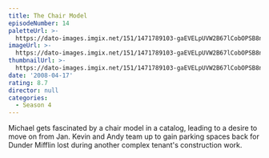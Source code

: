 ```yaml
---
title: The Chair Model
episodeNumber: 14
paletteUrl: >-
  https://dato-images.imgix.net/151/1471789103-gaEVELpUVW2B67lCobOPSB8n9xx.jpg?auto=enhance&ch=DPR%2CWidth&palette=json
imageUrl: >-
  https://dato-images.imgix.net/151/1471789103-gaEVELpUVW2B67lCobOPSB8n9xx.jpg?auto=compress%2Cformat&ch=DPR%2CWidth&w=500
thumbnailUrl: >-
  https://dato-images.imgix.net/151/1471789103-gaEVELpUVW2B67lCobOPSB8n9xx.jpg?auto=enhance&ch=DPR%2CWidth&fit=crop&fm=jpg&h=280&w=500
date: '2008-04-17'
rating: 8.7
director: null
categories:
  - Season 4
---
```


Michael gets fascinated by a chair model in a catalog, leading to a desire to move on from Jan. Kevin and Andy team up to gain parking spaces back for Dunder Mifflin lost during another complex tenant's construction work.